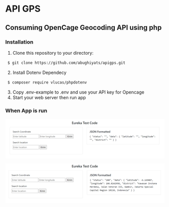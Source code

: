 # API GPS

## Consuming OpenCage Geocoding API using php

### Installation

1. Clone this repository to your directory:

```bash
 $ git clone https://github.com/abughiyats/apigps.git
```

2. Install Dotenv Dependecy

```bash
 $ composer require vlucas/phpdotenv
```

3. Copy .env-example to .env and use your API key for Opencage
4. Start your web server then run app

### When App is run

![apigps](https://raw.githubusercontent.com/abughiyats/apigps/master/assets/runapp.png)

![json-apigps](https://raw.githubusercontent.com/abughiyats/apigps/master/assets/runapp_json.png)
